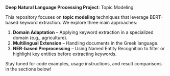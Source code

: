 **Deep Natural Language Processing Project**: Topic Modeling

This repository focuses on **topic modeling** techniques that leverage BERT-based keyword extraction. We explore three main approaches:

1. **Domain Adaptation** – Applying keyword extraction in a specialized domain (e.g., agriculture).  
2. **Multilingual Extension** – Handling documents in the Greek language.
3. **NER-based Preprocessing** – Using Named Entity Recognition to filter or highlight key entities before extracting keywords.

Stay tuned for code examples, usage instructions, and result comparisons in the sections below!
